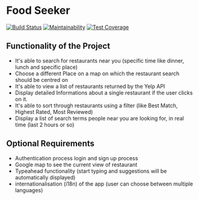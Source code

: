 # Food Seeker

[![Build Status](https://travis-ci.org/J12934/mi131-food-seeker.svg?branch=master)](https://travis-ci.org/J12934/mi131-food-seeker)
[![Maintainability](https://api.codeclimate.com/v1/badges/be313ab91f3627fadf1b/maintainability)](https://codeclimate.com/github/J12934/mi131-food-seeker/maintainability)
[![Test Coverage](https://api.codeclimate.com/v1/badges/be313ab91f3627fadf1b/test_coverage)](https://codeclimate.com/github/J12934/mi131-food-seeker/test_coverage)

## Functionality of the Project

* It's able to search for restaurants near you (specific time like dinner, lunch and specific place)
* Choose a different Place on a map on which the restaurant search should be centred on
* It's able to view a list of restaurants returned by the Yelp API
* Display detailed Informations about a single restaurant if the user clicks on it.
* It's able to sort through restaurants using a filter (like Best Match, Highest Rated, Most Reviewed)
* Display a list of search terms people near you are looking for, in real time (last 2 hours or so)

## Optional Requirements

* Authentication process login and sign up process
* Google map to see the current view of restaurant
* Typeahead functionality (start typing and suggestions will be automatically displayed)
* internationalisation (i18n) of the app (user can choose between multiple languages)
